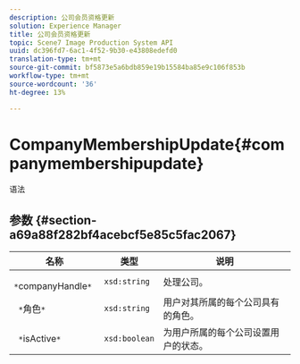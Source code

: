```yaml
---
description: 公司会员资格更新
solution: Experience Manager
title: 公司会员资格更新
topic: Scene7 Image Production System API
uuid: dc396fd7-6ac1-4f52-9b30-e43808edefd0
translation-type: tm+mt
source-git-commit: bf5873e5a6bdb859e19b15584ba85e9c106f853b
workflow-type: tm+mt
source-wordcount: '36'
ht-degree: 13%

---
```



# CompanyMembershipUpdate{#companymembershipupdate}

语法

## 参数 {#section-a69a88f282bf4acebcf5e85c5fac2067}

| 名称 | 类型 | 说明 |
|---|---|---|
| ` *`companyHandle`*` | `xsd:string` | 处理公司。 |
| ` *`角色`*` | `xsd:string` | 用户对其所属的每个公司具有的角色。 |
| ` *`isActive`*` | `xsd:boolean` | 为用户所属的每个公司设置用户的状态。 |

